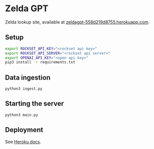 # Zelda GPT
Zelda lookup site, available at [zeldagpt-558d219d8755.herokuapp.com](https://zeldagpt-558d219d8755.herokuapp.com).

## Setup
```bash
export ROCKSET_API_KEY="<rockset api key>"
export ROCKSET_API_SERVER="<rockset api server>"
export OPENAI_API_KEY="<open api key>"
pip3 install -r requirements.txt
```

## Data ingestion
```
python3 ingest.py
```

## Starting the server
```python3
python3 main.py
```

## Deployment
See [Heroku docs](https://devcenter.heroku.com/articles/github-integration#manual-deploys).